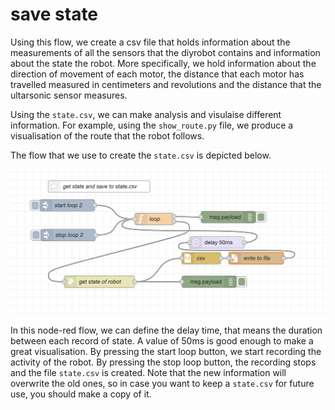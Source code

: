 # save state

Using this flow, we create a csv file that holds information about the measurements of all the sensors that the diyrobot contains and information about the state the robot. 
More specifically, we hold information about the direction of movement of each motor, the distance that each motor has travelled measured in centimeters and revolutions and the distance that the ultarsonic sensor measures.

Using the `state.csv`, we can make analysis and visulaise different information. For example, using the `show_route.py` file, we produce a visualisation of the route that the robot follows. 

The flow that we use to create the `state.csv` is depicted below.

![Flow Image](save_state_image.png)

In this node-red flow, we can define the delay time, that means the duration between each record of state. A value of 50ms is good enough to make a great visualisation.
By pressing the start loop button, we start recording the activity of the robot.
By pressing the stop loop button, the recording stops and the file `state.csv` is created. Note that the new information will overwrite the old ones, so in case you want to keep a `state.csv` for future use, you should make a copy of it.
